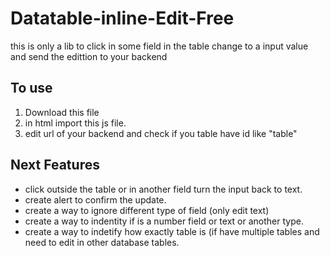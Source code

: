 # Datatable-inline-Edit-Free
this is only a lib to click in some field in the table change to a input value and send the edittion to your backend

## To use
1. Download this file
2. in html import this js file.
3. edit url of your backend and check if you table have id like "table" 


## Next Features

* click outside the table or in another field turn the input back to text.
* create alert to confirm the update.
* create a way to ignore different type of field (only edit text)
* create a way to indentity if is a number field or text or another type.
* create a way to indetify how exactly table is (if have multiple tables and need to edit in other database tables.
